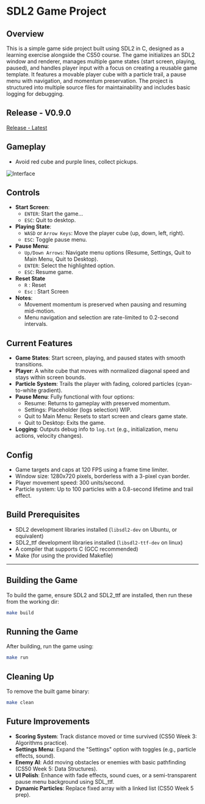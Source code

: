 # SDL2 Game Project

## Overview

This is a simple game side project built using SDL2 in C, designed as a learning exercise alongside the CS50 course. The game initializes an SDL2 window and renderer, manages multiple game states (start screen, playing, paused), and handles player input with a focus on creating a reusable game template. It features a movable player cube with a particle trail, a pause menu with navigation, and momentum preservation. The project is structured into multiple source files for maintainability and includes basic logging for debugging.

## Release - V0.9.0
[Release - Latest](https://github.com/Firrellum/gaem/releases/tag/v0.9.0)

## Gameplay
- Avoid red cube and purple lines, collect pickups.

![Interface](https://i.imgur.com/1ftUDKr.gif) 

## Controls

- **Start Screen**:
  - `ENTER`: Start the game...
  - `ESC`: Quit to desktop.
- **Playing State**:
  - `WASD` or `Arrow Keys`: Move the player cube (up, down, left, right).
  - `ESC`: Toggle pause menu.
- **Pause Menu**:
  - `Up/Down Arrows`: Navigate menu options (Resume, Settings, Quit to Main Menu, Quit to Desktop).
  - `ENTER`: Select the highlighted option.
  - `ESC`: Resume game.
- **Reset State**
  - `R` : Reset
  - `Esc` : Start Screen
- **Notes**: 
  - Movement momentum is preserved when pausing and resuming mid-motion.
  - Menu navigation and selection are rate-limited to 0.2-second intervals.

## Current Features

- **Game States**: Start screen, playing, and paused states with smooth transitions.
- **Player**: A white cube that moves with normalized diagonal speed and stays within screen bounds.
- **Particle System**: Trails the player with fading, colored particles (cyan-to-white gradient).
- **Pause Menu**: Fully functional with four options:
  - Resume: Returns to gameplay with preserved momentum.
  - Settings: Placeholder (logs selection) WIP.
  - Quit to Main Menu: Resets to start screen and clears game state.
  - Quit to Desktop: Exits the game.
- **Logging**: Outputs debug info to `log.txt` (e.g., initialization, menu actions, velocity changes).

## Config

- Game targets and caps at 120 FPS using a frame time limiter.
- Window size: 1280x720 pixels, borderless with a 3-pixel cyan border.
- Player movement speed: 300 units/second.
- Particle system: Up to 100 particles with a 0.8-second lifetime and trail effect.

## Build Prerequisites

- SDL2 development libraries installed (`libsdl2-dev` on Ubuntu, or equivalent)
- SDL2_ttf development libraries installed (`libsdl2-ttf-dev` on linux)
- A compiler that supports C (GCC recommended)
- Make (for using the provided Makefile)

---

## Building the Game

To build the game, ensure SDL2 and SDL2_ttf are installed, then run these from the working dir:

```sh
make build
```

## Running the Game

After building, run the game using:

```sh
make run
```

## Cleaning Up

To remove the built game binary:

```sh
make clean
```

## Future Improvements

- **Scoring System**: Track distance moved or time survived (CS50 Week 3: Algorithms practice).
- **Settings Menu**: Expand the "Settings" option with toggles (e.g., particle effects, sound).
- **Enemy AI**: Add moving obstacles or enemies with basic pathfinding (CS50 Week 5: Data Structures).
- **UI Polish**: Enhance with fade effects, sound cues, or a semi-transparent pause menu background using SDL_ttf.
- **Dynamic Particles**: Replace fixed array with a linked list (CS50 Week 5 prep).